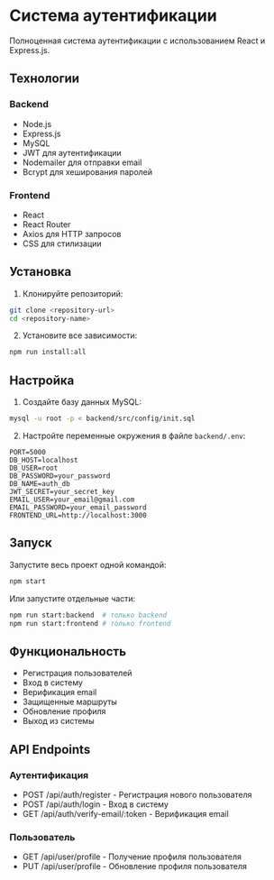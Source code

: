 # Система аутентификации

Полноценная система аутентификации с использованием React и Express.js.

## Технологии

### Backend
- Node.js
- Express.js
- MySQL
- JWT для аутентификации
- Nodemailer для отправки email
- Bcrypt для хеширования паролей

### Frontend
- React
- React Router
- Axios для HTTP запросов
- CSS для стилизации

## Установка

1. Клонируйте репозиторий:
```bash
git clone <repository-url>
cd <repository-name>
```

2. Установите все зависимости:
```bash
npm run install:all
```

## Настройка

1. Создайте базу данных MySQL:
```bash
mysql -u root -p < backend/src/config/init.sql
```

2. Настройте переменные окружения в файле `backend/.env`:
```
PORT=5000
DB_HOST=localhost
DB_USER=root
DB_PASSWORD=your_password
DB_NAME=auth_db
JWT_SECRET=your_secret_key
EMAIL_USER=your_email@gmail.com
EMAIL_PASSWORD=your_email_password
FRONTEND_URL=http://localhost:3000
```

## Запуск

Запустите весь проект одной командой:
```bash
npm start
```

Или запустите отдельные части:
```bash
npm run start:backend  # только backend
npm run start:frontend # только frontend
```

## Функциональность

- Регистрация пользователей
- Вход в систему
- Верификация email
- Защищенные маршруты
- Обновление профиля
- Выход из системы

## API Endpoints

### Аутентификация
- POST /api/auth/register - Регистрация нового пользователя
- POST /api/auth/login - Вход в систему
- GET /api/auth/verify-email/:token - Верификация email

### Пользователь
- GET /api/user/profile - Получение профиля пользователя
- PUT /api/user/profile - Обновление профиля пользователя 